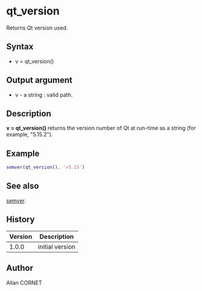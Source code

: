 # qt_version

Returns Qt version used.

## Syntax

- v = qt_version()

## Output argument

- v - a string : valid path.

## Description

  <p><b>v = qt_version()</b> returns the version number of Qt at run-time as a string (for example, "5.15.2").</p>

## Example

```matlab
semver(qt_version(), '>5.15')
```

## See also

[semver](../modules_manager/semver.md).

## History

| Version | Description     |
| ------- | --------------- |
| 1.0.0   | initial version |

## Author

Allan CORNET
